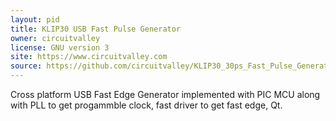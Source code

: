 ```yaml
---
layout: pid
title: KLIP30 USB Fast Pulse Generator
owner: circuitvalley
license: GNU version 3 
site: https://www.circuitvalley.com
source: https://github.com/circuitvalley/KLIP30_30ps_Fast_Pulse_Generator
---
```

Cross platform USB Fast Edge Generator implemented with PIC MCU along with PLL to get progammble clock, fast driver to get fast edge, Qt.
